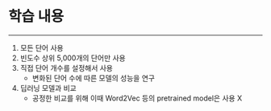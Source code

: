 # 학습 내용

---

1. 모든 단어 사용
2. 빈도수 상위 5,000개의 단어만 사용
3. 직접 단어 개수를 설정해서 사용
	- 변화된 단어 수에 따른 모델의 성능을 연구
4. 딥러닝 모델과 비교
	- 공정한 비교를 위해 이때 Word2Vec 등의 pretrained model은 사용 X

